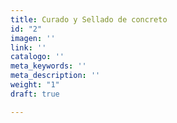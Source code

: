 ```yaml
---
title: Curado y Sellado de concreto
id: "2"
imagen: ''
link: ''
catalogo: ''
meta_keywords: ''
meta_description: ''
weight: "1"
draft: true

---
```


